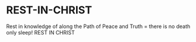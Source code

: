 # REST-IN-CHRIST
Rest in knowledge of along the Path of Peace and Truth = there is no death only sleep! REST IN CHRIST
